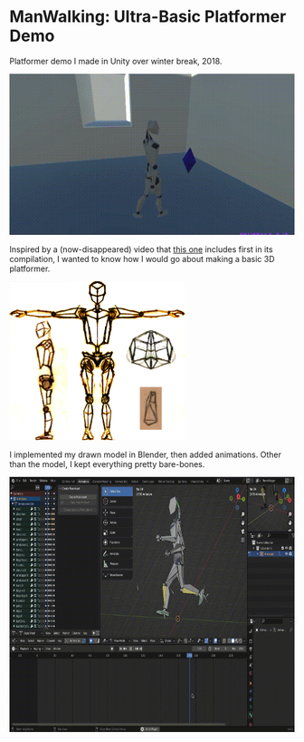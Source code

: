 # ManWalking: Ultra-Basic Platformer Demo

Platformer demo I made in Unity over winter break, 2018.

<img src="img/smallvideo.gif"/>

Inspired by a (now-disappeared) video that [this one](https://www.youtube.com/watch?v=S36CH4cbW1A) includes first in its compilation, I wanted to know how I would go about making a basic 3D platformer.

<img src="img/drawinggallery.png" width="310" height="280" />

I implemented my drawn model in Blender, then added animations. Other than the model, I kept everything pretty bare-bones.

<img src="img/bigvideo.gif" width="720" height="450" />
